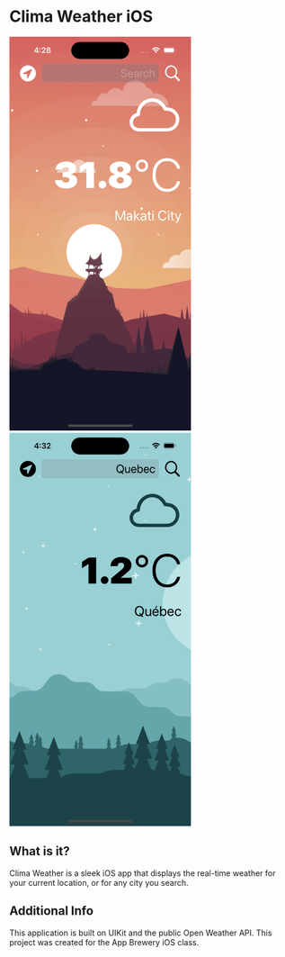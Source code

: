 # Clima Weather iOS

<img src="https://github.com/SebastianMorado/Clima-Weather-iOS/blob/master/Documentation/1.png" height="700"> <img src="https://github.com/SebastianMorado/Clima-Weather-iOS/blob/master/Documentation/2.png" height="700">

## What is it?

Clima Weather is a sleek iOS app that displays the real-time weather for your current location, or for any city you search. 

## Additional Info

This application is built on UIKit and the public Open Weather API. This project was created for the App Brewery iOS class.
